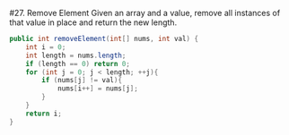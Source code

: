#27. Remove Element
Given an array and a value, remove all instances of that value in place and return the new length.
```java
public int removeElement(int[] nums, int val) {
    int i = 0;
    int length = nums.length;
    if (length == 0) return 0;
    for (int j = 0; j < length; ++j){
        if (nums[j] != val){
            nums[i++] = nums[j];
        }
    }
    return i;
}
```
